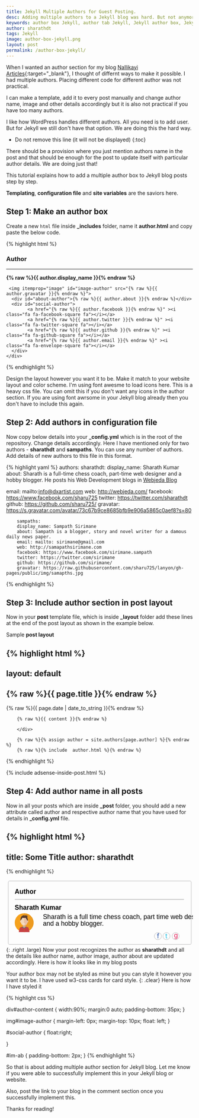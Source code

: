 ```yaml
---
title: Jekyll Multiple Authors for Guest Posting.
desc: Adding multiple authors to a Jekyll blog was hard. But not anymore. Learn how to add an author box to your Jekyll blog with these easy steps. You can also create a nice author section for your Jekyll blog using this method.
keywords: author box Jekyll, author tab Jekyll, Jekyll author box, Jekyll author section
author: sharathdt
tags: Jekyll
image: author-box-jekyll.png
layout: post
permalink: /author-box-jekyll/
---
```



When I wanted an author section for my blog [Nallikayi Articles](https://articles.nallikayi.com){:target="_blank"}, I thought of differnt ways to make it possible. I had multiple authors. Placing different code for different author was not practical.

I can make a template, add it to every post manually and change author name, image and other details accordingly but it is also not practical if you have too many authors. 

I like how WordPress handles different authors. All you need is to add user. But for Jekyll we still don't have that option. We are doing this the hard way.



* Do not remove this line (it will not be displayed) 
{:toc}


There should be a provision where you just mention authors name in the post and that should be enough for the post to update itself with particular author details. We are doing just that!

This tutorial explains how to add a multiple author box to Jekyll blog posts step by step.

**Templating**, **configuration file** and **site variables** are the saviors here.

## Step 1: Make an author box

Create a new ```html``` file inside **_includes** folder, name it **author.html** and copy paste the below code.


{% highlight html %}
<link rel="stylesheet" href="https://maxcdn.bootstrapcdn.com/font-awesome/4.5.0/css/font-awesome.min.css">

<div class="w3-card-2">
  <div id="author-content">
    <h3>Author</h3>
    <hr>
     <div itemprop="author" id="name-author"><strong>{% raw %}{{ author.display_name }}{% endraw %}</strong></div>

     <img itemprop="image" id="image-author" src="{% raw %}{{ author.gravatar }}{% endraw %}">
      <div id="about-author">{% raw %}{{ author.about }}{% endraw %}</div>
      <div id="social-author"> 
            <a href="{% raw %}{{ author.facebook }}{% endraw %}" ><i class="fa fa-facebook-square fa"></i></a>
            <a href="{% raw %}{{ author.twitter }}{% endraw %}" ><i class="fa fa-twitter-square fa"></i></a>
            <a href="{% raw %}{{ author.github }}{% endraw %}" ><i class="fa fa-github-square fa"></i></a>
            <a href="{% raw %}{{ author.email }}{% endraw %}" ><i class="fa fa-envelope-square fa"></i></a>
      </div>
    </div>
</div>
{% endhighlight %}

Design the layout however you want it to be. Make it match to your website layout and color scheme. I'm using font awesme to load icons here. This is a heavy css file. You can omit this if you don't want any icons in the author section. If you are using font awrsome in your Jekyll blog already then you don't have to include this again.

## Step 2: Add authors in configuration file

Now copy below details into your **_config.yml** which is in the root of the repository. Change details accordingly. Here I have mentioned only for two authors - **sharathdt** and **sampaths**. You can use any number of authors. Add details of new authors to this file in this format.

{% highlight yaml %}
authors:
      sharathdt:
        display_name: Sharath Kumar
        about: Sharath is a full-time chess coach, part-time web designer and a hobby blogger. He posts his Web Development blogs in <a href="http://blog.webjeda.com" >Webjeda Blog</a></p>
        email: mailto:info@dxartist.com
        web: http://webjeda.com/
        facebook: https://www.facebook.com/sharu725
        twitter: https://twitter.com/sharathdt
        github: https://github.com/sharu725/
        gravatar: https://s.gravatar.com/avatar/73c67b9ce8685bfb9e906a5865c0aef8?s=80
        
        
        sampaths:
        display_name: Sampath Sirimane
        about: Sampath is a blogger, story and novel writer for a damous daily news paper.
        email: mailto: sirimane@gmail.com
        web: http://samapathsirimane.com
        facebook: https://www.facebook.com/sirimane.sampath
        twitter: https://twitter.com/sirimane
        github: https://github.com/sirimane/
        gravatar: https://raw.githubusercontent.com/sharu725/lanyon/gh-pages/public/img/samapths.jpg        
{% endhighlight %}

## Step 3: Include author section in post layout

Now in your **post** template file, which is inside **_layout** folder add these lines at the end of the post layout as shown in the example below.

 Sample **post layout**
 
{% highlight html %}
---
layout: default
---

<article id="post-page" >
        <h2>{% raw %}{{ page.title }}{% endraw %}</h2>        
        <time datetime="{% raw %}{{ page.date | date_to_xmlschema }}{% endraw %}" class="by-line" >{% raw %}{{ page.date | date_to_string }}{% endraw %}</time>
        <div class="content" >

        {% raw %}{{ content }}{% endraw %}
        
        </div>
    
        {% raw %}{% assign author = site.authors[page.author] %}{% endraw %}
        {% raw %}{% include  author.html %}{% endraw %}
        
        
</article>
 {% endhighlight %}


{% include adsense-inside-post.html %}


## Step 4: Add author name in all posts
Now in all your posts which are inside **_post** folder, you should add a new attribute called author and respective author name that you have used for details in **_config.yml** file.

{% highlight html %}
---
title: Some Title
author: sharathdt
---
{% endhighlight %}

<svg xmlns="http://www.w3.org/2000/svg" width="573" height="204" viewBox="0 0 573 204"><style>.a{font-family:'Helvetica';font-size:20;}.b{fill:#C74244;}.c{fill:#E9C0A7;}.d{fill:#F2D8BC;}.e{fill:none;stroke-width:0.5;stroke:#58595B;}</style><text transform="matrix(1 0 0 1 26.1904 42.8574)" style="font-family:'Helvetica';font-size:20;font-weight:bold">  Author</text><line x1="17.5" y1="63.5" x2="602.4" y2="64.3" fill="none"/><line x1="26.2" y1="60.3" x2="545.9" y2="60.3" style="fill:none;stroke-width:0.8;stroke:#58595B"/><text transform="matrix(1 0 0 1 26.1904 92.0635)" style="font-weight:600" class="a">  Sharath Kumar</text><circle cx="55.1" cy="131.7" r="28.9" fill="#F5A11D"/><path d="M84 131.7c0-16-12.9-28.9-28.9-28.9v57.8C71.1 160.7 84 147.7 84 131.7z" fill="#ED9B21"/><defs><circle cx="55.1" cy="131.7" r="28.9"/></defs><g clip-path="url(#SVGID_2_)"><rect x="51" y="139" width="8.5" height="9.3" fill="#D9A88C"/><path d="M59.4 144h1.4c2.7 0.7 5.6 1.2 7.6 3.5 1.2 1.4 3.3 13.2 3.3 13.2h-5.1H55.2v-10.8 -2.6C57.5 147.3 59.4 145.8 59.4 144z" class="b"/><path d="M50.9 144h-1.4c-2.7 0.7-5.6 1.2-7.6 3.5 -1.2 1.4-3.3 13.2-3.3 13.2h5.1 11.5v-10.8 -2.6C52.8 147.3 50.9 145.8 50.9 144z" class="b"/><path d="M55.2 112.5c4.1 0 10.6 2.3 10.6 13.3 0 6.3-2.1 10.5-3 11.6 -0.8 1.1-5.5 3.3-7.7 3.3C55.2 129.6 55.2 112.5 55.2 112.5z" class="c"/><path d="M67.9 128.4c0.2-1.7-0.7-3.3-1.9-3.5 -1.2-0.2-2.3 1.1-2.5 2.9 -0.2 1.8 0.7 3.3 1.9 3.5C66.6 131.4 67.7 130.1 67.9 128.4z" class="c"/><path d="M55.2 112.5c-4.1 0-10.6 2.3-10.6 13.3 0 6.3 2.1 10.5 3 11.6 0.8 1.1 5.5 3.3 7.7 3.3C55.2 129.6 55.2 112.5 55.2 112.5z" class="d"/><path d="M42.6 128.4c-0.2-1.7 0.7-3.3 1.9-3.5 1.2-0.2 2.3 1.1 2.5 2.9 0.2 1.8-0.7 3.3-1.9 3.5C43.9 131.4 42.7 130.1 42.6 128.4z" class="d"/><path d="M55.2 136.5c1.9 0 3.5-0.6 3.5-1.4h-6.9C51.7 135.9 53.3 136.5 55.2 136.5z" fill="#FFF"/><path d="M63.8 126.6c0.4-1.1 1.3-1.9 2.2-1.7 0 0 0 0 0 0 0.4-1.3 0.6-2.8 0-4.5 -3.1-8.7 0.4-10.3 0.4-10.3s-3.4-0.2-6 2c1.8-2.8 2.6-3.5 2.6-3.5s-3.8-0.8-7.9 3.4c0.9-2.3 2-3.4 2-3.4s-8.5 0.1-11.6 6.2c-1.8 3.5-1.9 7.3-1.5 10.2 0.1 0 0.2-0.1 0.3-0.1 0.4-0.1 0.8 0.1 1.1 0.3 0-1.3 0-2.5 0-2.7 1.6-0.7 3.4-1.6 3.3-5.3 3.8 0 5.9 0 5.9 0h6.1c0 0-0.3 4.1 3 5.1C63.8 124 63.8 125.5 63.8 126.6z" fill="#563929"/><path d="M55.2 148.4c3.1 0 5.7-2 5.7-4.4h-1.5c0 1.8-1.9 3.3-4.2 3.3 -2.3 0-4.2-1.5-4.2-3.3h-1.5C49.5 146.4 52 148.4 55.2 148.4z" fill="#0F958D"/></g><text transform="matrix(1 0 0 1 112.6982 120.6353)"><tspan class="a">  Sharath is a full time chess coach, part time web designer </tspan><tspan x="0" y="20.4" class="a">  and a hobby blogger.</tspan></text><text transform="matrix(1 0 0 1 462.8564 179.8418)"><tspan style="fill:#3058A8;font-size:20">  f     </tspan><tspan x="25.7" style="fill:#1FBDE2;font-size:20">  t     </tspan><tspan y="-2" x="52.1" style="fill:#E02058;font-size:20">  g</tspan></text><circle cx="465.9" cy="173" r="10.9" class="e"/><circle cx="492.2" cy="173" r="10.9" class="e"/><circle cx="520.4" cy="173" r="10.9" class="e"/><path d="M568.3 194.4c0 2.2-1.6 4-3.6 4H9.9c-2 0-3.6-1.8-3.6-4V8c0-2.2 1.6-4 3.6-4H564.7c2 0 3.6 1.8 3.6 4V194.4z" class="e"/></svg>{: .right .large}
Now your post recognizes the author as **sharathdt** and all the details like author name, author image, author about are updated accordingly. Here is how it looks like in my blog posts

Your author box may not be styled as mine but you can style it however you want it to be. I have used w3-css cards for card style.
{: .clear}
Here is how I have styled it

{% highlight css %}
<link rel="stylesheet" href="http://www.w3schools.com/lib/w3.css">

div#author-content {
    width:90%;
    margin:0 auto;
    padding-bottom: 35px;
}

img#image-author {
    margin-left: 0px;
    margin-top: 10px;
    float: left;
}

#social-author {
    float:right;    

}

#im-ab {
    padding-bottom: 2px;
}
{% endhighlight %}

So that is about adding multiple author section for Jekyll blog. Let me know if you were able to successfully implement this in your Jekyll blog or website. 

Also, post the link to your blog in the comment section once you successfully implement this. 

Thanks for reading!
